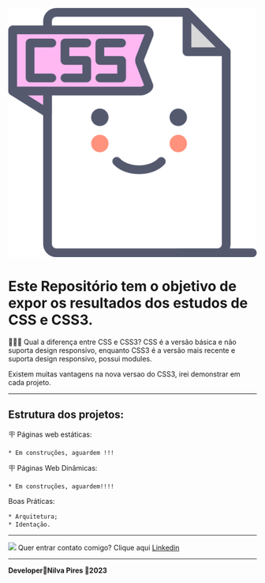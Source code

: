 ![CSS](img/css.png)

# Este Repositório tem o objetivo de expor os resultados dos estudos de CSS e CSS3.

🚨🚨🚨 Qual a diferença entre CSS e CSS3?
CSS  é a versão básica e não suporta design responsivo, enquanto CSS3 é a versão mais recente e suporta design responsivo, possui modules.

Existem muitas vantagens na nova versao do CSS3, irei demonstrar em cada projeto.

---
## Estrutura dos projetos:

🪧 Páginas web estáticas:  

    * Em construções, aguardem !!!

🪧 Páginas Web Dinâmicas:  

    * Em construções, aguardem!!!!

Boas Práticas:

    * Arquitetura;
    * Identação.

---
<img src="imagem/contato.png"  width="100" >  Quer entrar contato comigo? Clique aqui
[Linkedin](www.linkedin.com/in/nilva-pires)


---
__Developer🔸Nilva Pires 🔸2023__

